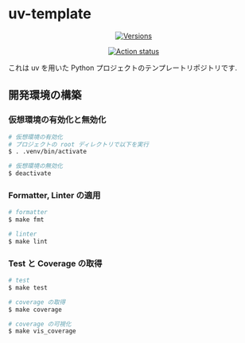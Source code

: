 # uv-template

<div align="center">

[![Versions](https://img.shields.io/badge/python-3.12%20|%203.13%20-green.svg)](https://github.com/oucyz/uv-template)

[![Action status](https://github.com/oucyz/uv-template/actions/workflows/CI.yml/badge.svg)](https://github.com/oucyz/uv-template/actions/workflows/CI.yml)

</div>

これは uv を用いた Python プロジェクトのテンプレートリポジトリです.


## 開発環境の構築

### 仮想環境の有効化と無効化

```zsh
# 仮想環境の有効化
# プロジェクトの root ディレクトリで以下を実行
$ . .venv/bin/activate

# 仮想環境の無効化
$ deactivate
```

### Formatter, Linter の適用

```zsh
# formatter
$ make fmt

# linter
$ make lint
```

### Test と Coverage の取得

```zsh
# test
$ make test

# coverage の取得
$ make coverage

# coverage の可視化
$ make vis_coverage
```
